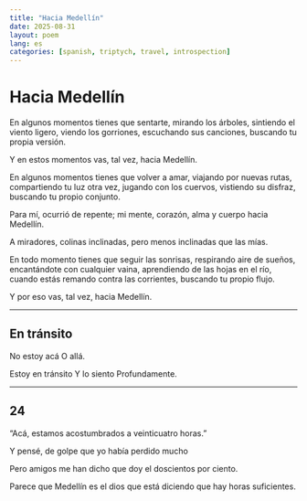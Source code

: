 ```yaml
---
title: "Hacia Medellín"
date: 2025-08-31
layout: poem
lang: es
categories: [spanish, triptych, travel, introspection]
---
```


# Hacia Medellín

En algunos momentos tienes que sentarte,
mirando los árboles,
sintiendo el viento ligero,
viendo los gorriones,
escuchando sus canciones,
buscando tu propia versión.

Y en estos momentos vas, tal vez,
hacia Medellín.

En algunos momentos tienes que volver a amar,
viajando por nuevas rutas,
compartiendo tu luz otra vez,
jugando con los cuervos,
vistiendo su disfraz,
buscando tu propio conjunto.

Para mí, ocurrió de repente;
mi mente, corazón, alma y cuerpo
hacia Medellín.

A miradores, colinas inclinadas,
pero menos inclinadas que las mías.

En todo momento tienes que seguir las sonrisas,
respirando aire de sueños,
encantándote con cualquier vaina,
aprendiendo de las hojas en el río,
cuando estás remando contra las corrientes,
buscando tu propio flujo.

Y por eso vas, tal vez,
hacia Medellín.

---

## En tránsito

No estoy acá
O allá.

Estoy en tránsito
Y lo siento
Profundamente.

---

## 24

“Acá, estamos acostumbrados
a veinticuatro horas.”

Y pensé, de golpe
que yo había perdido mucho

Pero amigos me han dicho
que doy el doscientos por ciento.

Parece que Medellín
es el dios que está diciendo
que hay horas
suficientes.